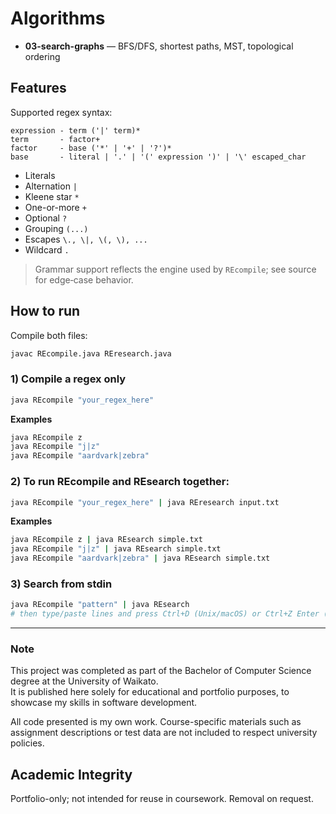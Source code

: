 # Algorithms

- **03-search-graphs** — BFS/DFS, shortest paths, MST, topological ordering

## Features
Supported regex syntax:

```
expression - term ('|' term)*
term       - factor+
factor     - base ('*' | '+' | '?')*
base       - literal | '.' | '(' expression ')' | '\' escaped_char
```

- Literals
- Alternation `|`
- Kleene star `*`
- One-or-more `+`
- Optional `?`
- Grouping `(...)`
- Escapes `\., \|, \(, \), ...`
- Wildcard `.`

> Grammar support reflects the engine used by `REcompile`; see source for edge‑case behavior.


## How to run
Compile both files:
```bash
javac REcompile.java REresearch.java
```

### 1) Compile a regex only
```bash
java REcompile "your_regex_here"
```

**Examples**
```bash
java REcompile z
java REcompile "j|z"
java REcompile "aardvark|zebra"
```

### 2) To run REcompile and REsearch together:
```bash
java REcompile "your_regex_here" | java REresearch input.txt
```
**Examples**
```bash
java REcompile z | java REsearch simple.txt
java REcompile "j|z" | java REsearch simple.txt
java REcompile "aardvark|zebra" | java REsearch simple.txt
```

### 3) Search from stdin
```bash
java REcompile "pattern" | java REsearch
# then type/paste lines and press Ctrl+D (Unix/macOS) or Ctrl+Z Enter (Windows) to end input
```
---

### Note

This project was completed as part of the Bachelor of Computer Science degree at the University of Waikato.  
It is published here solely for educational and portfolio purposes, to showcase my skills in software development.  

All code presented is my own work. Course-specific materials such as assignment descriptions or test data are not included to respect university policies.  

## Academic Integrity
Portfolio-only; not intended for reuse in coursework. Removal on request.